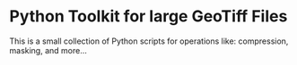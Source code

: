 # Python Toolkit for large GeoTiff Files


This is a small collection of Python scripts for operations like: compression, masking, and more...

